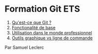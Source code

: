 # Formation Git ETS

1. [Qu'est-ce que Git ?](./docs/whatis.md)
2. [Fonctionalité de base](./docs/whatdoes.md)
3. [Utilisation dans le monde professionnel](./docs/professionalUse.md)
4. [Outils graphique vs ligne de commande](./docs/guiVsCmd.md)


Par Samuel Leclerc